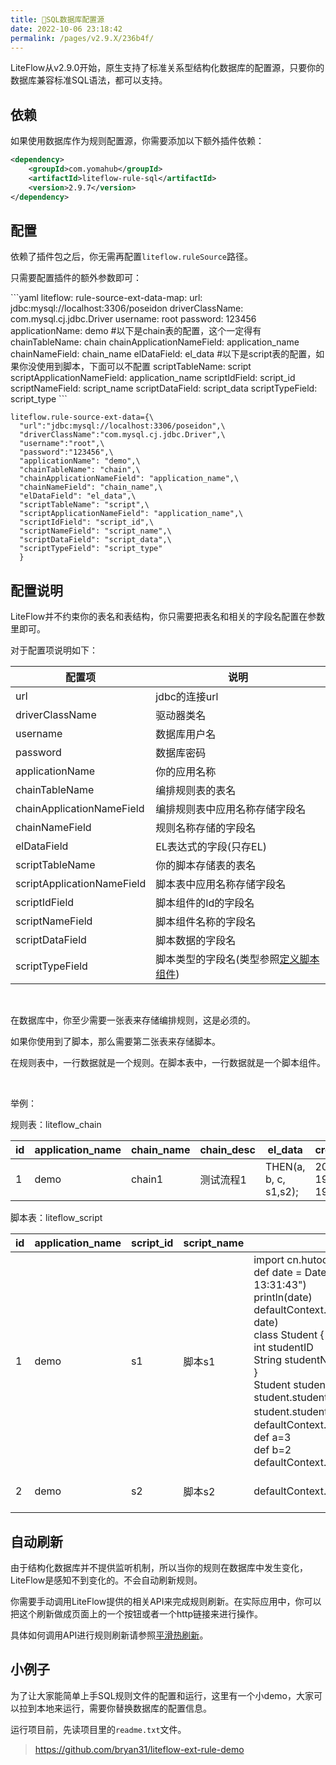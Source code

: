 ```yaml
---
title: 📘SQL数据库配置源
date: 2022-10-06 23:18:42
permalink: /pages/v2.9.X/236b4f/
---
```


LiteFlow从v2.9.0开始，原生支持了标准关系型结构化数据库的配置源，只要你的数据库兼容标准SQL语法，都可以支持。

## 依赖

如果使用数据库作为规则配置源，你需要添加以下额外插件依赖：

```xml
<dependency>
    <groupId>com.yomahub</groupId>
    <artifactId>liteflow-rule-sql</artifactId>
    <version>2.9.7</version>
</dependency>
```

## 配置

依赖了插件包之后，你无需再配置`liteflow.ruleSource`路径。

只需要配置插件的额外参数即可：

<code-group>
  <code-block title="Yaml风格配置" active>
```yaml
liteflow:
  rule-source-ext-data-map:
    url: jdbc:mysql://localhost:3306/poseidon
    driverClassName: com.mysql.cj.jdbc.Driver
    username: root
    password: 123456
    applicationName: demo
    #以下是chain表的配置，这个一定得有
    chainTableName: chain
    chainApplicationNameField: application_name
    chainNameField: chain_name
    elDataField: el_data
    #以下是script表的配置，如果你没使用到脚本，下面可以不配置
    scriptTableName: script
    scriptApplicationNameField: application_name
    scriptIdField: script_id
    scriptNameField: script_name
    scriptDataField: script_data
    scriptTypeField: script_type
```
  </code-block>
  <code-block title="Properties风格配置">

```properties
liteflow.rule-source-ext-data={\
  "url":"jdbc:mysql://localhost:3306/poseidon",\
  "driverClassName":"com.mysql.cj.jdbc.Driver",\
  "username":"root",\
  "password":"123456",\
  "applicationName": "demo",\
  "chainTableName": "chain",\
  "chainApplicationNameField": "application_name",\
  "chainNameField": "chain_name",\
  "elDataField": "el_data",\
  "scriptTableName": "script",\
  "scriptApplicationNameField": "application_name",\
  "scriptIdField": "script_id",\
  "scriptNameField": "script_name",\
  "scriptDataField": "script_data",\
  "scriptTypeField": "script_type"
  }
```
  </code-block>
</code-group>

## 配置说明

LiteFlow并不约束你的表名和表结构，你只需要把表名和相关的字段名配置在参数里即可。

对于配置项说明如下：

| 配置项                     | 说明                                     |
| -------------------------- |----------------------------------------|
| url                        | jdbc的连接url                             |
| driverClassName            | 驱动器类名                                  |
| username                   | 数据库用户名                                 |
| password                   | 数据库密码                                  |
| applicationName            | 你的应用名称                                 |
| chainTableName             | 编排规则表的表名                               |
| chainApplicationNameField  | 编排规则表中应用名称存储字段名                        |
| chainNameField             | 规则名称存储的字段名                             |
| elDataField                | EL表达式的字段(只存EL)                         |
| scriptTableName            | 你的脚本存储表的表名                             |
| scriptApplicationNameField | 脚本表中应用名称存储字段名                          |
| scriptIdField              | 脚本组件的Id的字段名                            |
| scriptNameField            | 脚本组件名称的字段名                             |
| scriptDataField            | 脚本数据的字段名                               |
| scriptTypeField            | 脚本类型的字段名(类型参照[定义脚本组件](/pages/v2.9.X/81d53c/)) |

<br>

在数据库中，你至少需要一张表来存储编排规则，这是必须的。

如果你使用到了脚本，那么需要第二张表来存储脚本。

在规则表中，一行数据就是一个规则。在脚本表中，一行数据就是一个脚本组件。

<br>

举例：

规则表：liteflow_chain

| id   | application_name | chain_name | chain_desc | el_data               | create_time         |
| ---- | ---------------- | ---------- | ---------- | --------------------- | ------------------- |
| 1    | demo             | chain1     | 测试流程1  | THEN(a, b, c, s1,s2); | 2022-09-19 19:31:00 |

脚本表：liteflow_script

| id   | application_name | script_id | script_name | script_data                                                  | script_type | create_time         |
| ---- | ---------------- | --------- | ----------- | ------------------------------------------------------------ | ----------- | ------------------- |
| 1    | demo             | s1        | 脚本s1      | import cn.hutool.core.date.DateUtil<br>def date = DateUtil.parse("2022-10-17 13:31:43")<br>println(date) defaultContext.setData("demoDate", date)<br>class Student {<br/>   int studentID<br/>   String studentName<br/>}<br/>Student student = new Student() student.studentID = 100301 student.studentName = "张三" defaultContext.setData("student",student)  def a=3<br/>def b=2<br/>defaultContext.setData("s1",a*b) | script      | 2022-09-19 19:31:00 |
| 2    | demo             | s2        | 脚本s2      | defaultContext.setData("s2","hello")                         | script      | 2022-09-19 19:31:00 |



## 自动刷新

由于结构化数据库并不提供监听机制，所以当你的规则在数据库中发生变化，LiteFlow是感知不到变化的。不会自动刷新规则。

你需要手动调用LiteFlow提供的相关API来完成规则刷新。在实际应用中，你可以把这个刷新做成页面上的一个按钮或者一个http链接来进行操作。

具体如何调用API进行规则刷新请参照[平滑热刷新](/pages/v2.9.X/204d71/)。

## 小例子
为了让大家能简单上手SQL规则文件的配置和运行，这里有一个小demo，大家可以拉到本地来运行，需要你替换数据库的配置信息。

运行项目前，先读项目里的`readme.txt`文件。

> https://github.com/bryan31/liteflow-ext-rule-demo
